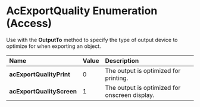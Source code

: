 
# AcExportQuality Enumeration (Access)

Use with the  **OutputTo** method to specify the type of output device to optimize for when exporting an object.



|**Name**|**Value**|**Description**|
|:-----|:-----|:-----|
|**acExportQualityPrint**|0|The output is optimized for printing.|
|**acExportQualityScreen**|1|The output is optimized for onscreen display.|
